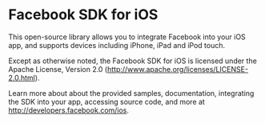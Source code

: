 Facebook SDK for iOS
====================

This open-source library allows you to integrate Facebook into your iOS app, and supports devices including iPhone, iPad and iPod touch.

Except as otherwise noted, the Facebook SDK for iOS is licensed under the Apache License, Version 2.0 (http://www.apache.org/licenses/LICENSE-2.0.html).

Learn more about about the provided samples, documentation, integrating the SDK into your app, accessing source code, and more at http://developers.facebook.com/ios.

